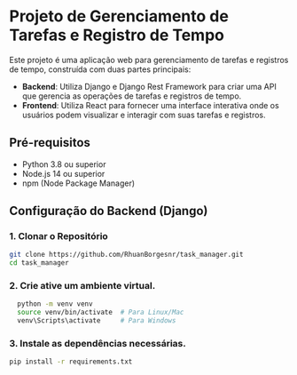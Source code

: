 # Projeto de Gerenciamento de Tarefas e Registro de Tempo

Este projeto é uma aplicação web para gerenciamento de tarefas e registros de tempo, construída com duas partes principais:

- **Backend**: Utiliza Django e Django Rest Framework para criar uma API que gerencia as operações de tarefas e registros de tempo.
- **Frontend**: Utiliza React para fornecer uma interface interativa onde os usuários podem visualizar e interagir com suas tarefas e registros.

## Pré-requisitos

- Python 3.8 ou superior
- Node.js 14 ou superior
- npm (Node Package Manager)

## Configuração do Backend (Django)

### 1. Clonar o Repositório

```bash
git clone https://github.com/RhuanBorgesnr/task_manager.git
cd task_manager
```

### 2. Crie ative um ambiente virtual.

```bash
  python -m venv venv
  source venv/bin/activate  # Para Linux/Mac
  venv\Scripts\activate     # Para Windows
```

### 3. Instale as dependências necessárias.

```bash
pip install -r requirements.txt
```

